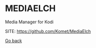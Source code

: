 # MEDIAELCH
 
 Media Manager for Kodi 
 
 SITE: https://github.com/Komet/MediaElch

 [Go back](https://portable-linux-apps.github.io/apps.html)
